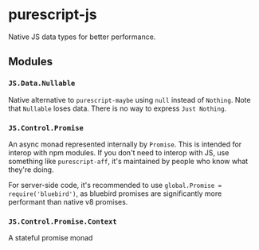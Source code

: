 # purescript-js

Native JS data types for better performance.

## Modules

### `JS.Data.Nullable`

Native alternative to `purescript-maybe` using `null` instead of `Nothing`.
Note that `Nullable` loses data. There is no way to express `Just Nothing`.

### `JS.Control.Promise`

An async monad represented internally by `Promise`. This is intended for interop with npm modules.
If you don't need to interop with JS, use something like `purescript-aff`, it's maintained by people who know what they're doing.

For server-side code, it's recommended to use `global.Promise = require('bluebird')`, as bluebird promises are significantly more performant than native v8 promises.

### `JS.Control.Promise.Context`

A stateful promise monad
